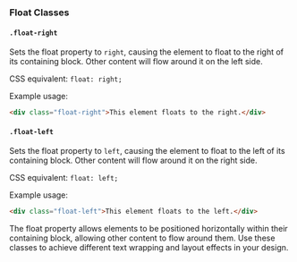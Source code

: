

### Float Classes

#### `.float-right`

Sets the float property to `right`, causing the element to float to the right of its containing block. Other content will flow around it on the left side.

CSS equivalent: `float: right;`

Example usage:
```html
<div class="float-right">This element floats to the right.</div>
```

#### `.float-left`

Sets the float property to `left`, causing the element to float to the left of its containing block. Other content will flow around it on the right side.

CSS equivalent: `float: left;`

Example usage:
```html
<div class="float-left">This element floats to the left.</div>
```

The float property allows elements to be positioned horizontally within their containing block, allowing other content to flow around them. Use these classes to achieve different text wrapping and layout effects in your design.

